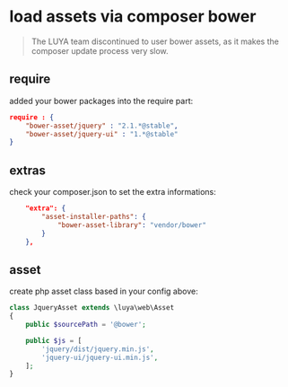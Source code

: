 load assets via composer bower
==============================

> The LUYA team discontinued to user bower assets, as it makes the composer update process very slow.

require
--------
added your bower packages into the require part:

```json
require : {
    "bower-asset/jquery" : "2.1.*@stable",
    "bower-asset/jquery-ui" : "1.*@stable"
}
```

extras
------
check your composer.json to set the extra informations:

```json
    "extra": {
        "asset-installer-paths": {
            "bower-asset-library": "vendor/bower"
        }
    },
```

asset
-----
create php asset class based in your config above:

```php
class JqueryAsset extends \luya\web\Asset
{
    public $sourcePath = '@bower';

    public $js = [
        'jquery/dist/jquery.min.js',
        'jquery-ui/jquery-ui.min.js',
    ];
}
```
